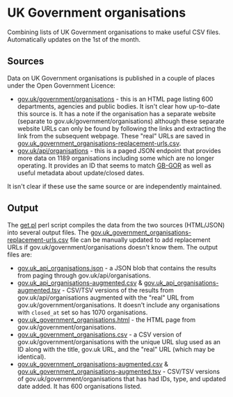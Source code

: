 # UK Government organisations

Combining lists of UK Government organisations to make useful CSV files. Automatically updates on the 1st of the month.

## Sources

Data on UK Government organisations is published in a couple of places under the Open Government Licence:

  * [gov.uk/government/organisations](https://www.gov.uk/government/organisations) - this is an HTML page listing <!--GB-GOVUK-->600<!--END GB-GOVUK--> departments, agencies and public bodies. It isn't clear how up-to-date this source is. It has a note if the organisation has a separate website (separate to gov.uk/government/organisations) although these separate website URLs can only be found by following the links and extracting the link from the subsequent webpage. These "real" URLs are saved in [gov.uk_government_organisations-replacement-urls.csv](gov.uk_government_organisations-replacement-urls).
  * [gov.uk/api/organisations](https://www.gov.uk/api/organisations) - this is a paged JSON endpoint that provides more data on <!--GB-GOVUKAPI-TOTAL-->1189<!--END GB-GOVUKAPI-TOTAL--> organisations including some which are no longer operating. It provides an ID that seems to match [GB-GOR](http://org-id.guide/list/GB-GOR) as well as useful metadata about update/closed dates.

It isn't clear if these use the same source or are independently maintained.

## Output

The [get.pl](get.pl) perl script compiles the data from the two sources (HTML/JSON) into several output files. The [gov.uk_government_organisations-replacement-urls.csv](gov.uk_government_organisations-replacement-urls) file can be manually updated to add replacement URLs if gov.uk/government/organisations doesn't know them. The output files are:

  * [gov.uk_api_organisations.json](gov.uk_api_organisations.json) - a JSON blob that contains the results from paging through gov.uk/api/organisations.
  * [gov.uk_api_organisations-augmented.csv](gov.uk_api_organisations-augmented.csv) & [gov.uk_api_organisations-augmented.tsv](gov.uk_api_organisations-augmented.tsv) - CSV/TSV versions of the results from gov.uk/api/organisations augmented with the "real" URL from gov.uk/government/organisations. It doesn't include any organisations with `closed_at` set so has <!--GB-GOVUKAPI-CURRENT-->1070<!--END GB-GOVUKAPI-CURRENT--> organisations.
  * [gov.uk_government_organisations.html](gov.uk_government_organisations.html) - the HTML page from gov.uk/government/organisations.
  * [gov.uk_government_organisations.csv](gov.uk_government_organisations.csv) - a CSV version of gov.uk/government/organisations with the unique URL slug used as an ID along with the title, gov.uk URL, and the "real" URL (which may be identical).
  * [gov.uk_government_organisations-augmented.csv](gov.uk_government_organisations-augmented.csv) & [gov.uk_government_organisations-augmented.tsv](gov.uk_government_organisations-augmented.tsv) - CSV/TSV versions of gov.uk/government/organisations that has had IDs, type, and updated date added. It has <!--GB-GOVUK-->600<!--END GB-GOVUK--> organisations listed.
